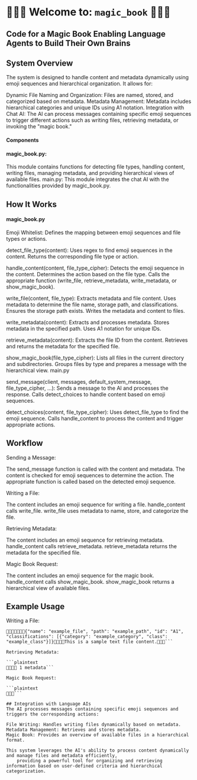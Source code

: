 # 🔮‍🔮‍🔮 Welcome to: `magic_book` 🔮‍🔮‍🔮
## Code for a Magic Book Enabling Language Agents to Build Their Own Brains


## System Overview

The system is designed to handle content and metadata dynamically using emoji sequences and hierarchical organization. It allows for:

Dynamic File Naming and Organization: Files are named, stored, and categorized based on metadata.
Metadata Management: Metadata includes hierarchical categories and unique IDs using A1 notation.
Integration with Chat AI: The AI can process messages containing specific emoji sequences to trigger 
    different actions such as writing files, retrieving metadata, or invoking the "magic book."

#### Components

#### magic_book.py: 
This module contains functions for detecting file types, handling content, writing files, 
    managing metadata, and providing hierarchical views of available files.
main.py: This module integrates the chat AI with the functionalities provided by magic_book.py.

## How It Works

#### magic_book.py

Emoji Whitelist: Defines the mapping between emoji sequences and file types or actions.

detect_file_type(content):
Uses regex to find emoji sequences in the content.
Returns the corresponding file type or action.

handle_content(content, file_type_cipher):
Detects the emoji sequence in the content.
Determines the action based on the file type.
Calls the appropriate function (write_file, retrieve_metadata, write_metadata, or show_magic_book).

write_file(content, file_type):
Extracts metadata and file content.
Uses metadata to determine the file name, storage path, and classifications.
Ensures the storage path exists.
Writes the metadata and content to files.

write_metadata(content):
Extracts and processes metadata.
Stores metadata in the specified path.
Uses A1 notation for unique IDs.

retrieve_metadata(content):
Extracts the file ID from the content.
Retrieves and returns the metadata for the specified file.

show_magic_book(file_type_cipher):
Lists all files in the current directory and subdirectories.
Groups files by type and prepares a message with the hierarchical view.
main.py

send_message(client, messages, default_system_message, file_type_cipher, ...):
Sends a message to the AI and processes the response.
Calls detect_choices to handle content based on emoji sequences.

detect_choices(content, file_type_cipher):
Uses detect_file_type to find the emoji sequence.
Calls handle_content to process the content and trigger appropriate actions.

## Workflow

Sending a Message:

The send_message function is called with the content and metadata.
The content is checked for emoji sequences to determine the action.
The appropriate function is called based on the detected emoji sequence.

Writing a File:

The content includes an emoji sequence for writing a file.
handle_content calls write_file.
write_file uses metadata to name, store, and categorize the file.

Retrieving Metadata:

The content includes an emoji sequence for retrieving metadata.
handle_content calls retrieve_metadata.
retrieve_metadata returns the metadata for the specified file.

Magic Book Request:

The content includes an emoji sequence for the magic book.
handle_content calls show_magic_book.
show_magic_book returns a hierarchical view of available files.

## Example Usage

Writing a File:

```plaintext
📝‍🔒‍💾📝‍🔒‍🔍‍💾{"name": "example_file", "path": "example_path", "id": "A1", "classifications": [{"category": "example_category", "class": "example_class"}]}📝‍🔒‍🔍‍💾This is a sample text file content.📝‍🔒‍💾```

Retrieving Metadata:

```plaintext
📝‍🔒‍🔍‍🔍 1 metadata```

Magic Book Request:

```plaintext
🔮‍🔮‍🔮```

## Integration with Language AIs
The AI processes messages containing specific emoji sequences and triggers the corresponding actions:

File Writing: Handles writing files dynamically based on metadata.
Metadata Management: Retrieves and stores metadata.
Magic Book: Provides an overview of available files in a hierarchical format.

This system leverages the AI's ability to process content dynamically and manage files and metadata efficiently,
    providing a powerful tool for organizing and retrieving information based on user-defined criteria and hierarchical categorization.
